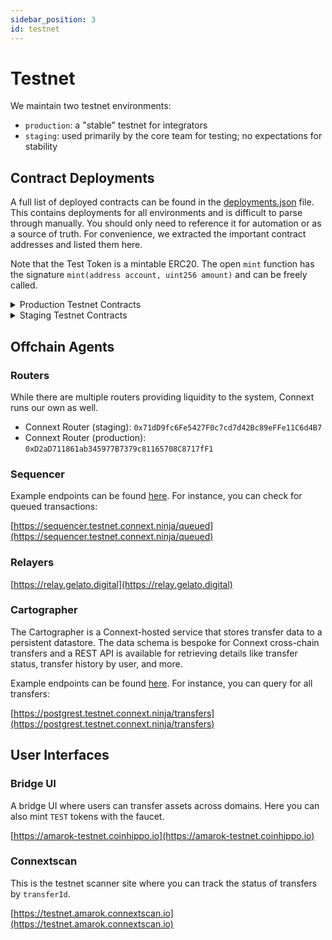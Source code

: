 ```yaml
---
sidebar_position: 3 
id: testnet
---
```


# Testnet

We maintain two testnet environments:
- `production`: a "stable" testnet for integrators
- `staging`: used primarily by the core team for testing; no expectations for stability

## Contract Deployments

A full list of deployed contracts can be found in the [deployments.json](https://github.com/connext/nxtp/blob/main/packages/deployments/contracts/deployments.json) file. This contains deployments for all environments and is difficult to parse through manually. You should only need to reference it for automation or as a source of truth. For convenience, we extracted the important contract addresses and listed them here.

Note that the Test Token is a mintable ERC20. The open `mint` function has the signature `mint(address account, uint256 amount)` and can be freely called.

<details>

  <summary>Production Testnet Contracts</summary>

  ### Goerli 
  
  Domain ID: 1735353714

  <table>
    <tbody>
      <tr>
        <th>Core Contract</th>
        <th>Address</th>
      </tr>
      <tr>
        <td>
          <a href="https://louper.dev/diamond/0xD9e8b18Db316d7736A3d0386C59CA3332810df3B?network=goerli">
            ConnextHandler
          </a>
        </td>
        <td>0xD9e8b18Db316d7736A3d0386C59CA3332810df3B</td>
      </tr>
      <tr>
        <td>
          <a href="https://goerli.etherscan.io/address/0xB8153030F0e998706301fBbE3f2840C64FB876A6">
            TokenRegistry
          </a>
        </td>
        <td>0xB8153030F0e998706301fBbE3f2840C64FB876A6</td>
      </tr>
      <tr>
        <td>
          <a href="https://goerli.etherscan.io/address/0x570faC55A96bDEA6DE85632e4b2c7Fde4efFAD55">
            PromiseRouter
          </a>
        </td>
        <td>0x570faC55A96bDEA6DE85632e4b2c7Fde4efFAD55</td>
      </tr>
      <tr>
        <th>Asset Contract</th>
        <th>Address</th>
        <th>Type</th>
      </tr>
      <tr>
        <td>
          <a href="https://goerli.etherscan.io/address/0x7ea6eA49B0b0Ae9c5db7907d139D9Cd3439862a1">
            TEST
          </a>
        </td>
        <td>0x7ea6eA49B0b0Ae9c5db7907d139D9Cd3439862a1</td>
        <td>Canonical</td>
      </tr>
      <tr>
        <td>
          <a href="https://goerli.etherscan.io/address/0xB4FBF271143F4FBf7B91A5ded31805e42b2208d6">
            WETH
          </a>
        </td>
        <td>0xB4FBF271143F4FBf7B91A5ded31805e42b2208d6</td>
        <td>Canonical</td>
      </tr>
    </tbody>
  </table>

  <br />

  ### Optimism-Goerli

  Domain ID: 1735356532

  <table>
    <tbody>
      <tr>
        <th>Core Contract</th>
        <th>Address</th>
      </tr>
      <tr>
        <td>
          <a href="https://blockscout.com/optimism/goerli/address/0xA04f29c24CCf3AF30D4164F608A56Dc495B2c976">
            ConnextHandler
          </a>
        </td>
        <td>0xA04f29c24CCf3AF30D4164F608A56Dc495B2c976</td>
      </tr>
      <tr>
        <td>
          <a href="https://blockscout.com/optimism/goerli/address/0x69DdD0f3183805B44363b239708D89B92384a688">
            TokenRegistry
          </a>
        </td>
        <td>0x69DdD0f3183805B44363b239708D89B92384a688</td>
      </tr>
      <tr>
        <td>
          <a href="https://blockscout.com/optimism/goerli/address/0xF0Efb28f638A5262DdA8E8C4556eac4F0B749A22">
            PromiseRouter
          </a>
        </td>
        <td>0xF0Efb28f638A5262DdA8E8C4556eac4F0B749A22</td>
      </tr>
      <tr>
        <th>Asset Contract</th>
        <th>Address</th>
        <th>Type</th>
      </tr>
      <tr>
        <td>
          <a href="https://blockscout.com/optimism/goerli/address/0x68Db1c8d85C09d546097C65ec7DCBFF4D6497CbF">
            TEST
          </a>
        </td>
        <td>0x68Db1c8d85C09d546097C65ec7DCBFF4D6497CbF</td>
        <td>Representation</td>
      </tr>
      <tr>
        <td>
          <a href="https://blockscout.com/optimism/goerli/address/0x39B061B7e41DE8B721f9aEcEB6b3f17ECB7ba63E">
            nextWETH
          </a>
        </td>
        <td>0x39B061B7e41DE8B721f9aEcEB6b3f17ECB7ba63E</td>
        <td>Representation</td>
      </tr>
      <tr>
        <td>
          <a href="https://blockscout.com/optimism/goerli/address/0x4E283927E35b7118eA546Ef58Ea60bfF59E857DB">
            WETH
          </a>
        </td>
        <td>0x4E283927E35b7118eA546Ef58Ea60bfF59E857DB</td>
        <td>Adopted</td>
      </tr>
    </tbody>
  </table>

</details>


<details>

  <summary>Staging Testnet Contracts</summary>

  ### Goerli

  Domain ID: 1735353714

  <table>
    <tbody>
      <tr>
        <th>Core Contract</th>
        <th>Address</th>
      </tr>
      <tr>
        <td>
          <a href="https://louper.dev/diamond/0x8F5Ce8D12A6d825F725e465ccAf239953db0d327?network=goerli">
            ConnextHandler
          </a>
        </td>
        <td>0x8F5Ce8D12A6d825F725e465ccAf239953db0d327</td>
      </tr>
      <tr>
        <td>
          <a href="https://goerli.etherscan.io/address/0x4ae6f0097c503098CF6844B5760B0B81F7FDFDA0">
            TokenRegistry
          </a>
        </td>
        <td>0x4ae6f0097c503098CF6844B5760B0B81F7FDFDA0</td>
      </tr>
      <tr>
        <td>
          <a href="https://goerli.etherscan.io/address/0xf088f46Cbdd75581c7E26088C5EC9282060Bef80">
            PromiseRouter
          </a>
        </td>
        <td>0xf088f46Cbdd75581c7E26088C5EC9282060Bef80</td>
      </tr>
      <tr>
        <th>Asset Contract</th>
        <th>Address</th>
        <th>Type</th>
      </tr>
      <tr>
        <td>
          <a href="https://goerli.etherscan.io/address/0x7ea6eA49B0b0Ae9c5db7907d139D9Cd3439862a1">
            TEST
          </a>
        </td>
        <td>0x7ea6eA49B0b0Ae9c5db7907d139D9Cd3439862a1</td>
        <td>Canonical</td>
      </tr>
      <tr>
        <td>
          <a href="https://goerli.etherscan.io/address/0xB4FBF271143F4FBf7B91A5ded31805e42b2208d6">
            WETH
          </a>
        </td>
        <td>0xB4FBF271143F4FBf7B91A5ded31805e42b2208d6</td>
        <td>Canonical</td>
      </tr>
    </tbody>
  </table>

  <br />

  ### Optimism-Goerli

  Domain ID: 1735356532 

  <table>
    <tbody>
      <tr>
        <th>Core Contract</th>
        <th>Address</th>
      </tr>
      <tr>
        <td>
          <a href="https://blockscout.com/optimism/goerli/address/0x699245C07801f4a4031b821A0f194e00d8c74eC4">
            ConnextHandler
          </a>
        </td>
        <td>0x699245C07801f4a4031b821A0f194e00d8c74eC4</td>
      </tr>
      <tr>
        <td>
          <a href="https://blockscout.com/optimism/goerli/address/0x275bF203709dC3D81d4478e25F33fD9326699185">
            TokenRegistry
          </a>
        </td>
        <td>0x275bF203709dC3D81d4478e25F33fD9326699185</td>
      </tr>
      <tr>
        <td>
          <a href="https://blockscout.com/optimism/goerli/address/0x312199D4BBC2483cF7Cf6cBf5329518aeC630396">
            PromiseRouter
          </a>
        </td>
        <td>0x312199D4BBC2483cF7Cf6cBf5329518aeC630396</td>
      </tr>
      <tr>
        <th>Asset Contract</th>
        <th>Address</th>
        <th>Type</th>
      </tr>
      <tr>
        <td>
          <a href="https://blockscout.com/optimism/goerli/address/0x68Db1c8d85C09d546097C65ec7DCBFF4D6497CbF">
            TEST
          </a>
        </td>
        <td>0x68Db1c8d85C09d546097C65ec7DCBFF4D6497CbF</td>
        <td>Representation</td>
      </tr>
      <tr>
        <td>
          <a href="https://blockscout.com/optimism/goerli/address/0x39B061B7e41DE8B721f9aEcEB6b3f17ECB7ba63E">
            nextWETH
          </a>
        </td>
        <td>0x39B061B7e41DE8B721f9aEcEB6b3f17ECB7ba63E</td>
        <td>Representation</td>
      </tr>
      <tr>
        <td>
          <a href="https://blockscout.com/optimism/goerli/address/0x4E283927E35b7118eA546Ef58Ea60bfF59E857DB">
            WETH
          </a>
        </td>
        <td>0x4E283927E35b7118eA546Ef58Ea60bfF59E857DB</td>
        <td>Adopted</td>
      </tr>
    </tbody>
  </table>

</details>

## Offchain Agents

### Routers

While there are multiple routers providing liquidity to the system, Connext runs our own as well.

- Connext Router (staging): `0x71dD9fc6Fe5427F0c7cd7d42Bc89eFFe11C6d4B7`
- Connext Router (production): `0xD2aD711861ab345977B7379c81165708C8717fF1`
### Sequencer

Example endpoints can be found [here](https://github.com/connext/nxtp/blob/c694958e51b9f81cc100260d0776788276303087/packages/agents/sequencer/example.http#L15). For instance, you can check for queued transactions:

[https://sequencer.testnet.connext.ninja/queued](https://sequencer.testnet.connext.ninja/queued)

### Relayers

[https://relay.gelato.digital](https://relay.gelato.digital)

### Cartographer

The Cartographer is a Connext-hosted service that stores transfer data to a persistent datastore. The data schema is bespoke for Connext cross-chain transfers and a REST API is available for retrieving details like transfer status, transfer history by user, and more.

Example endpoints can be found [here](https://github.com/connext/nxtp/blob/c694958e51b9f81cc100260d0776788276303087/packages/agents/cartographer/api/example.http). For instance, you can query for all transfers: 

[https://postgrest.testnet.connext.ninja/transfers](https://postgrest.testnet.connext.ninja/transfers)


## User Interfaces

### Bridge UI

A bridge UI where users can transfer assets across domains. Here you can also mint `TEST` tokens with the faucet.

[https://amarok-testnet.coinhippo.io](https://amarok-testnet.coinhippo.io)

### Connextscan

This is the testnet scanner site where you can track the status of transfers by `transferId`. 

[https://testnet.amarok.connextscan.io](https://testnet.amarok.connextscan.io)
